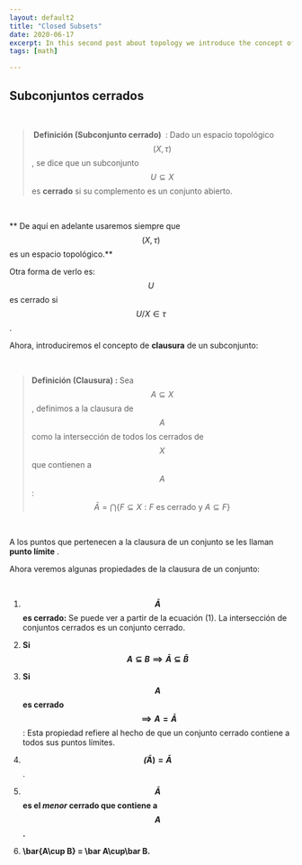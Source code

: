 ```yaml
---
layout: default2
title: "Closed Subsets"
date: 2020-06-17
excerpt: In this second post about topology we introduce the concept of closed subsets.
tags: [math]

---
```


## Subconjuntos cerrados

<br>

>  <b> Definición (Subconjunto cerrado) </b> : Dado un espacio topológico $$(X,\tau)$$, se dice que un subconjunto $$U\subseteq X$$ es **cerrado** si su complemento es un conjunto abierto.

<br>

** De aquí en adelante usaremos siempre que $$(X,\tau)$$ es un espacio topológico.**

Otra forma de verlo es: $$U$$ es cerrado si $$U/X\in\tau$$.

Ahora, introduciremos el concepto de **clausura** de un subconjunto:

<br>

> <b> Definición (Clausura) : </b> Sea $$A\subseteq X$$, definimos a la clausura de $$A$$ como la intersección de todos los cerrados de $$X$$ que contienen a $$A$$:
> $$
> \bar A = \bigcap\{F\subseteq X: F \text{ es cerrado y } A\subseteq F \} \tag{1}
> $$
> 

<br>

A los puntos que pertenecen a la clausura de un conjunto se les llaman **punto límite** . 

Ahora veremos algunas propiedades de la clausura de un conjunto:

<br>

1. **$$\bar A$$ es cerrado:** Se puede ver a partir de la ecuación (1). La intersección de conjuntos cerrados es un conjunto cerrado.

2. **Si $$A\subseteq B\implies \bar A\subseteq \bar B$$**

3. **Si $$A$$ es cerrado $$\implies A=\bar A$$**: Esta propiedad refiere al hecho de que un conjunto cerrado contiene a todos sus puntos límites.

4. **$$\bar (\bar A) = \bar A$$**.

5. **$$\bar A$$ es el *menor* cerrado que contiene a $$A$$.** 

6. **\bar{A\cup B} = \bar A\cup\bar B.**

    

